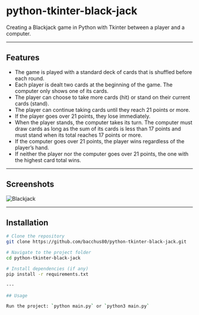 # python-tkinter-black-jack

Creating a Blackjack game in Python with Tkinter between a player and a computer.

---

## Features
- The game is played with a standard deck of cards that is shuffled before each round.
- Each player is dealt two cards at the beginning of the game. The computer only shows one of its cards.
- The player can choose to take more cards (hit) or stand on their current cards (stand).
- The player can continue taking cards until they reach 21 points or more.
- If the player goes over 21 points, they lose immediately.
- When the player stands, the computer takes its turn. The computer must draw cards as long as the sum of its cards is less than 17 points and must stand when its total reaches 17 points or more.
- If the computer goes over 21 points, the player wins regardless of the player’s hand.
- If neither the player nor the computer goes over 21 points, the one with the highest card total wins.

---

## Screenshots

![Blackjack](assets/screenshot.png)

---

## Installation

```bash
# Clone the repository
git clone https://github.com/bacchus80/python-tkinter-black-jack.git

# Navigate to the project folder
cd python-tkinter-black-jack

# Install dependencies (if any)
pip install -r requirements.txt

---

## Usage

Run the project: `python main.py` or `python3 main.py`